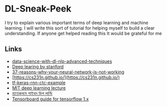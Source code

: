 # DL-Sneak-Peek
I try to explain various important terms of deep learning and machine learning. 
I will write this sort of tutorial for helping myself to build a clear understanding. 
If anyone get helped reading this It would be grateful for me


## Links
- [data-science-with-dl-nlp-advanced-techniques](https://www.kaggle.com/vbmokin/data-science-with-dl-nlp-advanced-techniques)
- [Deep learing by stanford](https://stanford.edu/~shervine/teaching/cs-230/)
- [37-reasons-why-your-neural-network-is-not-working](https://blog.slavv.com/37-reasons-why-your-neural-network-is-not-working-4020854bd607)
- [https://cs231n.github.io/](https://cs231n.github.io/)
- [tf-keras-rnn-ctc-example](https://chadrick-kwag.net/tf-keras-rnn-ctc-example/)
- [MIT deep learning lecture](http://introtodeeplearning.com/)
- [হাতেকলমে পাইথন ডিপ লার্নিং](https://github.com/raqueeb)
- [Tensorboard guide for tensorflow 1.x](https://medium.com/analytics-vidhya/basics-of-using-tensorboard-in-tensorflow-1-2-b715b068ac5a)
